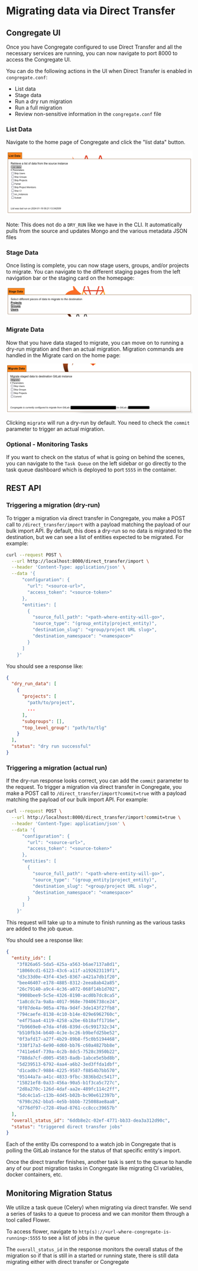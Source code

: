 # Migrating data via Direct Transfer

## Congregate UI

Once you have Congregate configured to use Direct Transfer and all the necessary services are running,
you can now navigate to port 8000 to access the Congregate UI.

You can do the following actions in the UI when Direct Transfer is enabled in `congregate.conf`:

- List data
- Stage data
- Run a dry run migration
- Run a full migration
- Review non-sensitive information in the `congregate.conf` file

### List Data

Navigate to the home page of Congregate and click the "list data" button. 

<img src="../img/list-screenshot.png"/>

Note: This does not do a `DRY_RUN` like we have in the CLI. It automatically pulls from the source and updates Mongo and the various metadata JSON files

### Stage Data

Once listing is complete, you can now stage users, groups, and/or projects to migrate.
You can navigate to the different staging pages from the left navigation bar or the staging card
on the homepage:

<img src="../img/stage-screenshot.png"/>

### Migrate Data

Now that you have data staged to migrate, you can move on to running a dry-run migration and then an actual migration. Migration commands are handled in the Migrate card on the home page:

<img src="../img/migrate-screenshot.png"/>

Clicking `migrate` will run a dry-run by default. You need to check the `commit` parameter to trigger an actual migration.

### Optional - Monitoring Tasks

If you want to check on the status of what is going on behind the scenes, you can navigate to the `Task Queue` on the left sidebar or go directly to the task queue dashboard which is deployed to port `5555` in the container.

## REST API

### Triggering a migration (dry-run)

To trigger a migration via direct transfer in Congregate, you make a POST call to `/direct_transfer/import` with a payload matching the payload of our bulk import API. By default, this does a dry-run so no data is migrated to the destination, but we can see a list of entities expected to be migrated. For example:

```bash
curl --request POST \
  --url http://localhost:8000/direct_transfer/import \
  --header 'Content-Type: application/json' \
  --data '{
      "configuration": {
        "url": "<source-url>",
        "access_token": "<source-token>"
      },
      "entities": [
        {
          "source_full_path": "<path-where-entity-will-go>",
          "source_type": "(group_entity|project_entity)",
          "destination_slug": "<group/project URL slug>",
          "destination_namespace": "<namespace>"
        }
      ]
    }'
```

You should see a response like:

```json
{
  "dry_run_data": [
    {
      "projects": [
        "path/to/project",
        ...
      ],
      "subgroups": [],
      "top_level_group": "path/to/tlg"
    }
  ],
  "status": "dry run successful"
}
```

### Triggering a migration (actual run)

If the dry-run response looks correct, you can add the `commit` parameter to the request. To trigger a migration via direct transfer in Congregate, you make a POST call to `/direct_transfer/import?commit=true` with a payload matching the payload of our bulk import API. For example:

```bash
curl --request POST \
  --url http://localhost:8000/direct_transfer/import?commit=true \
  --header 'Content-Type: application/json' \
  --data '{
      "configuration": {
        "url": "<source-url>",
        "access_token": "<source-token>"
      },
      "entities": [
        {
          "source_full_path": "<path-where-entity-will-go>",
          "source_type": "(group_entity|project_entity)",
          "destination_slug": "<group/project URL slug>",
          "destination_namespace": "<namespace>"
        }
      ]
    }'
```

This request will take up to a minute to finish running as the various tasks are added to the job queue.

You should see a response like:

```json
{
  "entity_ids": [
    "3f826a65-5da5-425a-a563-b6ae7137a8d1",
    "18060cd1-6123-43c6-a11f-a192623119f1",
    "d3c33d0e-43f4-43e5-8367-a421a7db1f20",
    "bee46407-e178-4885-8312-2eea8ab42a85",
    "26c79140-a9c4-4c36-a072-068f14b1d702",
    "9908bee9-5c5e-4326-8190-acd0b7dc8ca5",
    "1a8cdc7a-9a8a-4017-968e-70406738ce24",
    "8f07de4a-905a-470a-9d4f-3de143f27fb8",
    "794caefe-8138-4c10-b14e-029e6962760c",
    "e4f75aa4-4119-4258-a2be-6b18aff1716e",
    "7b9669e0-e7da-4fd6-839d-c6c991732c34",
    "b510fb34-b640-4c3e-bc26-b9befd25be52",
    "0f3afd17-a27f-4b29-89b8-f5c0b5194468",
    "338f17a3-6e90-4d60-bb76-c60a4827bb8e",
    "7411e64f-739a-4c2b-8dc5-7528c3950b22",
    "788da7cf-d005-4503-8adb-1abce5e5bd8b",
    "5d239513-6792-4aa4-a6b2-3ed3ffda1dbf",
    "d1cad0c7-9884-4225-9587-f8854b7bb570",
    "05144a7a-a41c-4833-9fbc-3836bd2c5417",
    "15821ef8-0a33-456a-90a5-b1f3ca5c727c",
    "2d8a270c-126d-4daf-aa2e-489fc114c2ff",
    "5dc4c1a5-c13b-4d45-b02b-bc90e612397b",
    "6798c262-bba5-4e5b-bbbb-725088ae8aa8",
    "d776df97-c728-49ad-8761-cc8ccc39657b"
  ],
  "overall_status_id": "6ddb8e2c-02ef-4771-bb33-dea3a312d90c",
  "status": "triggered direct transfer jobs"
}
```

Each of the entity IDs correspond to a watch job in Congregate that is polling the GitLab instance for the status of that specific entity's import.

Once the direct transfer finishes, another task is sent to the queue to handle any of our post migration tasks in Congregate like migrating CI variables, docker containers, etc.

## Monitoring Migration Status

We utilize a task queue (Celery) when migrating via direct transfer.
We send a series of tasks to a queue to process and we can monitor them through a tool called Flower.

To access flower, navigate to `http(s)://<url-where-congregate-is-running>:5555` to see a list of jobs in the queue

The `overall_status_id` in the response monitors the overall status of the migration so if that is still in a started or running state, there is still data migrating either with direct transfer or Congregate

